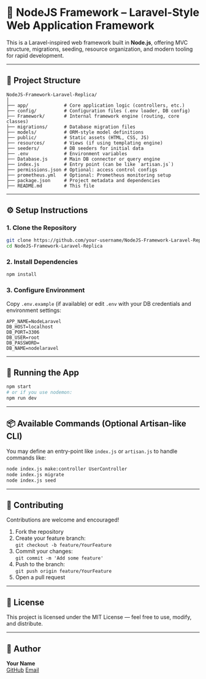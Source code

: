 # 🚀 NodeJS Framework – Laravel-Style Web Application Framework

This is a Laravel-inspired web framework built in **Node.js**, offering MVC structure, migrations, seeding, resource organization, and modern tooling for rapid development.

---

## 📁 Project Structure

```
NodeJS-Framework-Laravel-Replica/
│
├── app/             # Core application logic (controllers, etc.)
├── config/          # Configuration files (.env loader, DB config)
├── Framework/       # Internal framework engine (routing, core classes)
├── migrations/      # Database migration files
├── models/          # ORM-style model definitions
├── public/          # Static assets (HTML, CSS, JS)
├── resources/       # Views (if using templating engine)
├── seeders/         # DB seeders for initial data
├── .env             # Environment variables
├── Database.js      # Main DB connector or query engine
├── index.js         # Entry point (can be like `artisan.js`)
├── permissions.json # Optional: access control configs
├── prometheus.yml   # Optional: Prometheus monitoring setup
├── package.json     # Project metadata and dependencies
├── README.md        # This file
```

---

## ⚙️ Setup Instructions

### 1. Clone the Repository

```bash
git clone https://github.com/your-username/NodeJS-Framework-Laravel-Replica.git
cd NodeJS-Framework-Laravel-Replica
```

### 2. Install Dependencies

```bash
npm install
```

### 3. Configure Environment

Copy `.env.example` (if available) or edit `.env` with your DB credentials and environment settings:

```env
APP_NAME=NodeLaravel
DB_HOST=localhost
DB_PORT=3306
DB_USER=root
DB_PASSWORD=
DB_NAME=nodelaravel
```

---

## 🏃 Running the App

```bash
npm start
# or if you use nodemon:
npm run dev
```

---

## 📦 Available Commands (Optional Artisan-like CLI)

You may define an entry-point like `index.js` or `artisan.js` to handle commands like:

```bash
node index.js make:controller UserController
node index.js migrate
node index.js seed
```

---

## 🤝 Contributing

Contributions are welcome and encouraged!

1. Fork the repository  
2. Create your feature branch:  
   `git checkout -b feature/YourFeature`  
3. Commit your changes:  
   `git commit -m 'Add some feature'`  
4. Push to the branch:  
   `git push origin feature/YourFeature`  
5. Open a pull request

---

## 📜 License

This project is licensed under the MIT License — feel free to use, modify, and distribute.

---

## 👥 Author

**Your Name**  
[GitHub](https://github.com/amithalderofficial)
[Email](mailto:amithalderofficial@gmail.com)
